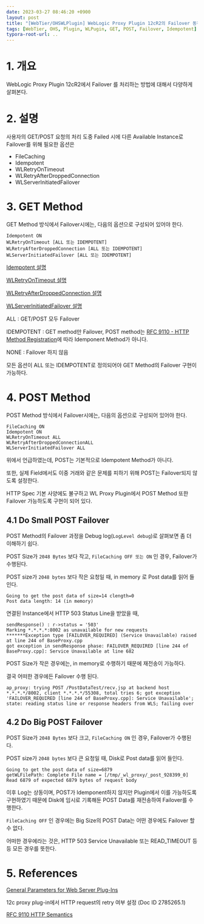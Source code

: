 ```yaml
---
date: 2023-03-27 08:46:20 +0900
layout: post
title: "[WebTier/OHSWLPlugin] WebLogic Proxy Plugin 12cR2의 Failover 동작"
tags: [WebTier, OHS, Plugin, WLPugin, GET, POST, Failover, Idempotent]
typora-root-url: ..
---
```


# 1. 개요

WebLogic Proxy Plugin 12cR2에서 Failover 를 처리하는 방법에 대해서 다양하게 살펴본다.



# 2. 설명

사용자의 GET/POST 요청의 처리 도중 Failed 시에 다른 Available Instance로 Failover를 위해 필요한 옵션은

* FileCaching
* Idempotent
* WLRetryOnTimeout
* WLRetryAfterDroppedConnection
* WLServerInitiatedFailover



# 3. GET Method

GET Method 방식에서 Failover시에는, 다음의 옵션으로 구성되어 있어야 한다.

```
Idempotent ON
WLRetryOnTimeout [ALL 또는 IDEMPOTENT]
WLRetryAfterDroppedConnection [ALL 또는 IDEMPOTENT]
WLServerInitiatedFailover [ALL 또는 IDEMPOTENT]
```

[Idempotent 설명](https://docs.oracle.com/en/middleware/fusion-middleware/web-tier/12.2.1.4/develop-plugin/plugin_params.html#GUID-C25D4368-26CE-4CA3-8433-F6BD99CF4BF9)

[WLRetryOnTimeout 설명](https://docs.oracle.com/en/middleware/fusion-middleware/web-tier/12.2.1.4/develop-plugin/plugin_params.html#GUID-57E6B538-D013-4A47-884A-DECD267F9EBF)

[WLRetryAfterDroppedConnection 설명](https://docs.oracle.com/en/middleware/fusion-middleware/web-tier/12.2.1.4/develop-plugin/plugin_params.html#GUID-46CA508A-25AD-4C8A-ACA0-A6746AFD7FDD)

[WLServerInitiatedFailover 설명](https://docs.oracle.com/en/middleware/fusion-middleware/web-tier/12.2.1.4/develop-plugin/plugin_params.html#GUID-8B1817F7-F7D2-454D-8FE6-8C5FF5705F8B)



ALL : GET/POST 모두 Failover

IDEMPOTENT : GET method만 Failover, POST method는 [RFC 9110 - HTTP Method Registration](https://www.rfc-editor.org/rfc/rfc9110.html#name-method-registration)에 따라 Idemponent Method가 아니다.

NONE : Failover 하지 않음



모든 옵션이 ALL 또는 IDEMPOTENT로 정의되어야 GET Method의 Failover 구현이 가능하다.



# 4. POST Method

POST Method 방식에서 Failover시에는, 다음의 옵션으로 구성되어 있어야 한다.

```
FileCaching ON
Idempotent ON
WLRetryOnTimeout ALL
WLRetryAfterDroppedConnectionALL
WLServerInitiatedFailover ALL
```



위에서 언급하였는데, POST는 기본적으로 Idempotent Method가 아니다.

또한, 실제 Field에서도 이중 거래와 같은 문제를 피하기 위해 POST는 Failover되지 않도록 설정한다.

HTTP Spec 기본 사양에도 불구하고 WL Proxy Plugin에서 POST Method 또한 Failover 가능하도록 구현이 되어 있다.



## 4.1 Do Small POST Failover

POST Method의 Failover 과정을 Debug log(`LogLevel debug`)로 살펴보면 좀 더 이해하기 쉽다.



POST Size가 `2048 Bytes` 보다 작고, `FileCaching OFF 또는 ON` 인 경우, Failover가 수행된다.

POST size가 `2048 bytes` 보다 작은 요청일 때, in memory 로 Post data를 읽어 들인다.

```
Going to get the post data of size=14 clength=0
Post data length: 14 (in memory)
```



연결된 Instance에서 HTTP 503 Status Line을 받았을 때,

```
sendResponse() : r->status = '503'
Marking *.*.*.*:8002 as unavailable for new requests
*******Exception type [FAILOVER_REQUIRED] (Service Unavailable) raised at line 244 of BaseProxy.cpp
got exception in sendResponse phase: FAILOVER_REQUIRED [line 244 of BaseProxy.cpp]: Service Unavailable at line 682
```



POST Size가 작은 경우에는, in memory로 수행하기 때문에 재전송이 가능하다.

결국 어떠한 경우에든 Failover 수행 된다.

```
ap_proxy: trying POST /PostDataTest/recv.jsp at backend host *.*.*.*/8002, client *.*.*.*/55308, total tries 6; got exception 'FAILOVER_REQUIRED [line 244 of BaseProxy.cpp]: Service Unavailable'; state: reading status line or response headers from WLS; failing over
```



## 4.2 Do Big POST Failover

POST Size가 `2048 Bytes` 보다 크고, `FileCaching ON` 인 경우, Failover가 수행된다.

POST size가 `2048 bytes` 보다 큰 요청일 때, Disk로 Post data를 읽어 들인다.

```
Going to get the post data of size=6879
getWLFilePath: Complete File name = [/tmp/_wl_proxy/_post_928399_0]
Read 6879 of expected 6879 bytes of request body
```



이후 Log는 상동이며, POST가 Idemponent하지 않지만 Plugin에서 이를 가능하도록 구현하였기 때문에 Disk에 임시로 기록해둔 POST Data를 재전송하여 Failover를 수행한다.



`FileCaching OFF` 인 경우에는 Big Size의 POST Data는 어떤 경우에도 Failover 할 수 없다.

어떠한 경우에라는 것은, HTTP 503 Service Unavailable 또는 READ_TIMEOUT 등등 모든 경우를 뜻한다.



# 5. References

[General Parameters for Web Server Plug-Ins](https://docs.oracle.com/en/middleware/fusion-middleware/web-tier/12.2.1.4/develop-plugin/plugin_params.html#GUID-08B84046-0EF9-4A21-B1A3-4618A3D4E87A)

12c proxy plug-in에서 HTTP request의 retry 여부 설정 (Doc ID 2785265.1)

[RFC 9110 HTTP Semantics](https://www.rfc-editor.org/rfc/rfc9110.html)
